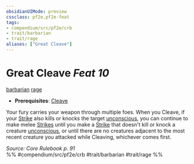 ```yaml
---
obsidianUIMode: preview
cssclass: pf2e,pf2e-feat
tags:
- compendium/src/pf2e/crb
- trait/barbarian
- trait/rage
aliases: ["Great Cleave"]
---
```

# Great Cleave  *Feat 10*  
[barbarian](Reference/Rules/Traits/barbarian.md "Barbarian Class Trait")  [rage](Reference/Rules/Traits/rage.md "Rage Combat Trait")  

- **Prerequisites**: [Cleave](cleave.md)

Your fury carries your weapon through multiple foes. When you Cleave, if your [Strike](strike.md) also kills or knocks the target [unconscious](conditions.md#Unconscious), you can continue to make melee [Strikes](strike.md) until you make a [Strike](strike.md) that doesn't kill or knock a creature [unconscious](conditions.md#Unconscious), or until there are no creatures adjacent to the most recent creature you attacked while Cleaving, whichever comes first.

*Source: Core Rulebook p. 91*  
%% #compendium/src/pf2e/crb #trait/barbarian #trait/rage %%